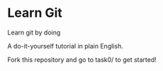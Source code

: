 # Learn Git

Learn git by doing

A do-it-yourself tutorial in plain English.


Fork this repository and go to task0/ to get started!
